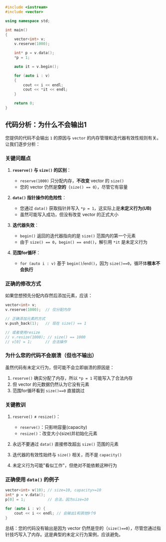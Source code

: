 ```cpp
#include <iostream>
#include <vector>

using namespace std;

int main()
{
	vector<int> v;
	v.reserve(1000);

	int* p = v.data();
	*p = 1;

	auto it = v.begin();

	for (auto i : v)
	{
		cout << i << endl;
		cout << *it << endl;
	}

	return 0;
}
```
## 代码分析：为什么不会输出1

您提供的代码不会输出 `1` 的原因与 `vector` 的内存管理和迭代器有效性规则有关。让我们逐步分析：

### 关键问题点

1. **`reserve()` 与 `size()` 的区别**：
   - `reserve(1000)` 只分配内存，**不改变** vector 的 `size()`
   - 您的 vector 仍然是**空的**（`size() == 0`），尽管它有容量

2. **`data()` 指针操作的危险性**：
   - 您通过 `data()` 获取指针并写入 `*p = 1`，这实际上是**未定义行为(UB)**
   - 虽然可能写入成功，但没有改变 vector 的正式大小

3. **迭代器失效**：
   - `begin()` 返回的迭代器指向的是 `size()` 范围内的第一个元素
   - 由于 `size() == 0`，`begin() == end()`，解引用 `*it` 是未定义行为

4. **范围for循环**：
   - `for (auto i : v)` 基于 `begin()`/`end()`，因为 `size()==0`，循环体**根本不会执行**

### 正确的修改方式

如果您想预先分配内存然后添加元素，应该：

```cpp
vector<int> v;
v.reserve(1000);  // 仅分配内存

// 正确添加元素的方式
v.push_back(1);   // 现在 size() == 1

// 或者使用resize
// v.resize(1000); // size() == 1000
// v[0] = 1;      // 合法操作
```

### 为什么您的代码不会崩溃（但也不输出）

虽然代码有未定义行为，但可能不会立即崩溃的原因是：
1. `reserve()` 确实分配了内存，所以 `*p = 1` 可能写入了合法内存
2. 但 vector 的元数据仍然认为它没有元素
3. 范围for循环看到 `size()==0` 直接跳过

### 关键教训

1. `reserve()` ≠ `resize()`：
   - `reserve()`：只影响容量(capacity)
   - `resize()`：改变大小(size)并初始化元素

2. 永远不要通过 `data()` 直接修改超出 `size()` 范围的元素

3. 迭代器的有效性始终与 `size()` 相关，而不是 `capacity()`

4. 未定义行为可能"看似工作"，但绝对不能依赖这种行为

### 正确使用 `data()` 的例子

```cpp
vector<int> v(10); // size=10, capacity>=10
int* p = v.data();
p[0] = 1;          // 合法，因为size=10

for (auto i : v) {
    cout << i << endl; // 会输出1和其他9个0
}
```

总结：您的代码没有输出是因为 vector 仍然是空的（`size()==0`），尽管您通过指针技巧写入了内存。这是典型的未定义行为案例，应该避免。
